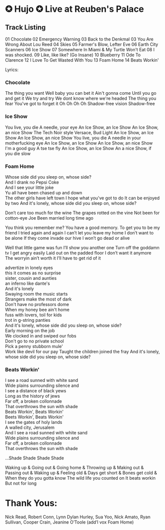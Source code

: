 #	✪ Hujo ✪ Live at Reuben's Palace

## Track Listing
01  Chocolate
02  Emergency Warning
03  Back to the Denkmal
03  You Are Wrong About Lou Reed
04  Skies
05  Farmer's Blow, Lefter Eve
06  Earth City Scanners
06  Ice Show
07  Somewhere In Miami & My Turtle Won't Eat
08  I was shocked.
09  Like, like like? (Go Insane)
10  Blueberry
11  Ode To Clarence
12  I Love To Get Wasted With You
13  Foam Home
14  Beats Workin'

Lyrics:

### Chocolate #

  The thing you want
  Well baby you can bet it
  Ain't gonna come
  Until you go and get it
  We try and try
  We dont know where we're headed
  The thing you fear
  You've got to forget it
  Oh Oh Oh Oh
  Shadow-free vision
  Shadow-free

### Ice Show #

  You live, you die
  A needle, your eye
  An Ice Show, an Ice Show
  An Ice Show, an nice Show
  The Tech Noir style
  Versace, Bud Light
  An Ice Show, an Ice Show
  An Ice Show, an nice Show
  You live, you die
  A needle in your motherfucking eye
  An Ice Show, an Ice Show
  An Ice Show, an nice Show
  I'm a good guy
  A tse tse fly
  An Ice Show, an Ice Show
  An a nice Show, if you die slow

### Foam Home #

  Whose side did you sleep on, whose side?                                 
  And I drank no Pepsi Coke                                                
  And I  see your little joke                                              
  Yu all have been chased up and down                                      
  The other girls have left town
  I hope what you've got to do
  It can be enjoyed by two
  And it's lonely, whose side did you sleep on, whose side?  

  Don’t care too much for the wine
  The grapes rotted on the vine
  Not been for cotton-eye Joe
  Been married long time ago

  You think you remember me?
  You have a good memory.
  To get you to be my friend
  I tried again and again
  I can’t let you leave my home
  I don’t want to be alone
  If they come invade our hive
  I won’t go dead or alive
                                  
  Well that little game was fun
  I’ll show you another one
  Turn off the goddamn tv
  I get angry easily
  Laid out on the padded floor
  I don’t want it anymore
  The worryin ain’t worth it
  I’ll have to get rid of it
              
  advertize in lonely eyes                                                 
  this it comes as no surprise                                             
  sister, cousin and aunties                                               
  an inferno like dante's                                                  
  And it's lonely                                                          
  Swaying room the music starts                                            
  Strangers make the most of dark                                          
  Don't have no professors dome                                    
  When my honey bee ain't home                                             
  fuss with lovers, toil for kids                                          
  trot in g-string panties                                                 
  And it's lonely, whose side did you sleep on, whose side?                
  Early morning on the job                                                 
  We clocked in and swiped our fobs                                        
  Don't go to no private school                                            
  Pick a penny stubborn mule'                                              
  Work like devil for our pay
  Taught the children joined the fray
  And it's lonely, whose side did you sleep on, whose side?


### Beats Workin' #

  I see a road sunned with white sand                                      
  Wide plains surrounding silence and                                      
  I see a distance of black yews                                           
  Long as the history of jews                                              
  Far off, a broken collonnade                                             
  That overthrows the sun with shade                                       
  Beats Workin', Beats Workin'                                             
  Beets Workin', Beats Workin'                                             
  I see the gates of holy lands                                            
  A walled city, Jerusalem                                                 
  And I see a road sunned with white sand                                  
  Wide plains surrounding silence and                                      
  Far off, a broken collonnade                                             
  That overthrows the sun with shade                                       

  ...Shade Shade Shade Shade

  Waking up &
  Going out &
  Going home &
  Throwing up &
  Making out &    
  Passing out &
  Waking up &
  Feeling old &
  Days get short &
  Bones get cold &
  When they do you gotta know
  The wild life you counted on
  It beats workin
  But not for long

# Thank Yous:
  Nick Read, Robert Conn, Lynn Dylan Hurley, Sua Yoo, Nick Amato, Ryan Sullivan, Cooper Crain, Jeanine O’Toole (add’l vox Foam Home)


